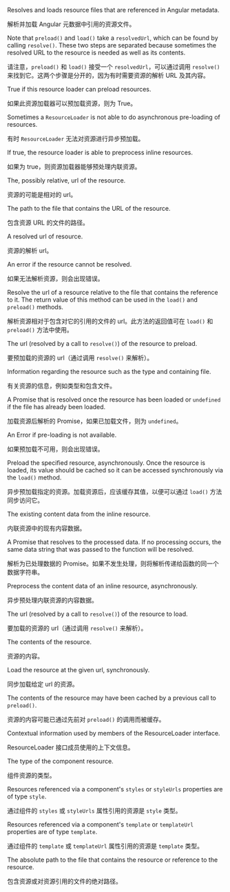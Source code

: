 Resolves and loads resource files that are referenced in Angular metadata.

解析并加载 Angular 元数据中引用的资源文件。

Note that `preload()` and `load()` take a `resolvedUrl`, which can be found
by calling `resolve()`. These two steps are separated because sometimes the
resolved URL to the resource is needed as well as its contents.

请注意，`preload()` 和 `load()` 接受一个 `resolvedUrl`，可以通过调用 `resolve()`
来找到它。这两个步骤是分开的，因为有时需要资源的解析 URL 及其内容。

True if this resource loader can preload resources.

如果此资源加载器可以预加载资源，则为 True。

Sometimes a `ResourceLoader` is not able to do asynchronous pre-loading of resources.

有时 `ResourceLoader` 无法对资源进行异步预加载。

If true, the resource loader is able to preprocess inline resources.

如果为 true，则资源加载器能够预处理内联资源。

The, possibly relative, url of the resource.

资源的可能是相对的 url。

The path to the file that contains the URL of the resource.

包含资源 URL 的文件的路径。

A resolved url of resource.

资源的解析 url。

An error if the resource cannot be resolved.

如果无法解析资源，则会出现错误。

Resolve the url of a resource relative to the file that contains the reference to it.
The return value of this method can be used in the `load()` and `preload()` methods.

解析资源相对于包含对它的引用的文件的 url。此方法的返回值可在 `load()` 和 `preload()`
方法中使用。

The url \(resolved by a call to `resolve()`\) of the resource to preload.

要预加载的资源的 url（通过调用 `resolve()` 来解析）。

Information regarding the resource such as the type and containing file.

有关资源的信息，例如类型和包含文件。

A Promise that is resolved once the resource has been loaded or `undefined`
if the file has already been loaded.

加载资源后解析的 Promise，如果已加载文件，则为 `undefined`。

An Error if pre-loading is not available.

如果预加载不可用，则会出现错误。

Preload the specified resource, asynchronously. Once the resource is loaded, its value
should be cached so it can be accessed synchronously via the `load()` method.

异步预加载指定的资源。加载资源后，应该缓存其值，以便可以通过 `load()` 方法同步访问它。

The existing content data from the inline resource.

内联资源中的现有内容数据。

A Promise that resolves to the processed data. If no processing occurs, the
same data string that was passed to the function will be resolved.

解析为已处理数据的 Promise。如果不发生处理，则将解析传递给函数的同一个数据字符串。

Preprocess the content data of an inline resource, asynchronously.

异步预处理内联资源的内容数据。

The url \(resolved by a call to `resolve()`\) of the resource to load.

要加载的资源的 url（通过调用 `resolve()` 来解析）。

The contents of the resource.

资源的内容。

Load the resource at the given url, synchronously.

同步加载给定 url 的资源。

The contents of the resource may have been cached by a previous call to `preload()`.

资源的内容可能已通过先前对 `preload()` 的调用而被缓存。

Contextual information used by members of the ResourceLoader interface.

ResourceLoader 接口成员使用的上下文信息。

The type of the component resource.

组件资源的类型。

Resources referenced via a component's `styles` or `styleUrls` properties are of
type `style`.

通过组件的 `styles` 或 `styleUrls` 属性引用的资源是 `style` 类型。

Resources referenced via a component's `template` or `templateUrl` properties are of type
`template`.

通过组件的 `template` 或 `templateUrl` 属性引用的资源是 `template` 类型。

The absolute path to the file that contains the resource or reference to the resource.

包含资源或对资源引用的文件的绝对路径。
